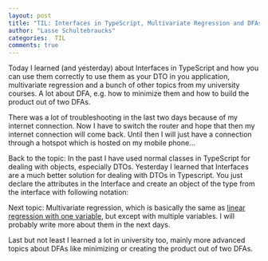 ```yaml
---
layout: post
title: "TIL: Interfaces in TypeScript, Multivariate Regression and DFAs."
author: "Lasse Schultebraucks"
categories:  TIL
comments: true
---
```


Today I learned (and yesterday) about Interfaces in TypeScript and how you can use them correctly to use them as your DTO in you application,
multivariate regression and a bunch of other topics from my university courses. A lot about DFA, e.g. how to minimize them and how to build the product out of two DFAs.

There was a lot of troubleshooting in the last two days because of my internet connection. Now I have to switch the router and hope that then my internet connection will come back.
Until then I will just have a connection through a hotspot which is hosted on my mobile phone...

Back to the topic: In the past I have used normal classes in TypeScript for dealing with objects, especially DTOs. Yesterday I learned that Interfaces are a much better solution for dealing
with DTOs in Typescript. You just declare the attributes in the Interface and create an object of the type from the interface with following notation:

<script src="https://gist.github.com/LSchultebraucks/73511fd1411ad220f7b060ac5591dcc5.js"></script>

Next topic: Multivariate regression, which is basically the same as [linear regression with one variable](https://lasseschultebraucks.com/machine/learning/2018/04/30/til-cost-functions-for-linear-regression.html), 
but except with multiple variables. I will probably write more about them in the next days.

Last but not least I learned a lot in university too, mainly more advanced topics about DFAs like minimizing or creating the product out of two DFAs.